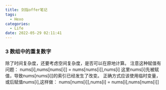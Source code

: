 ```yaml
---
title: 剑指offer笔记
tags:
  - Hexo
categories:
  - Life
date: 2022-05-29 02:11:41
---
```


### 3 数组中的重复数字
除了时间复杂度，还要考虑空间复杂度，是否可以在原地计算。
注意这种赋值有问题：
nums[i],nums[nums[i]] = nums[nums[i]],nums[i]
这里nums[i]先被赋值，导致nums[nums[i]]的索引已经发生了改变。
正确方式应该使用临时变量，或后赋值nums[i],这样做：
nums[nums[i]],nums[i] = nums[i],nums[nums[i]] 